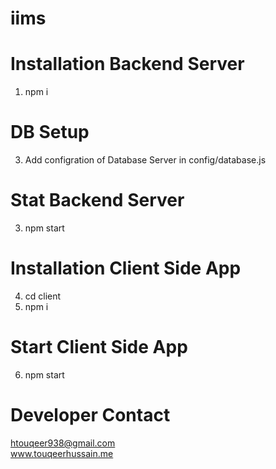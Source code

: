 # iims

# Installation Backend Server

1. npm i

# DB Setup

3. Add configration of Database Server in config/database.js

# Stat Backend Server

3. npm start

# Installation Client Side App

4. cd client
5. npm i

# Start Client Side App

6. npm start

# Developer Contact

htouqeer938@gmail.com
<br/>
www.touqeerhussain.me
